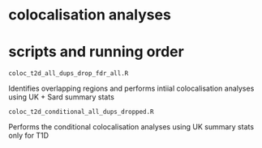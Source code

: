 # colocalisation analyses

# scripts and running order

```
coloc_t2d_all_dups_drop_fdr_all.R
```
Identifies overlapping regions and performs intiial colocalisation analyses using UK + Sard summary stats


```
coloc_t2d_conditional_all_dups_dropped.R
```
Performs the conditional colocalisation analyses using UK summary stats only for T1D

